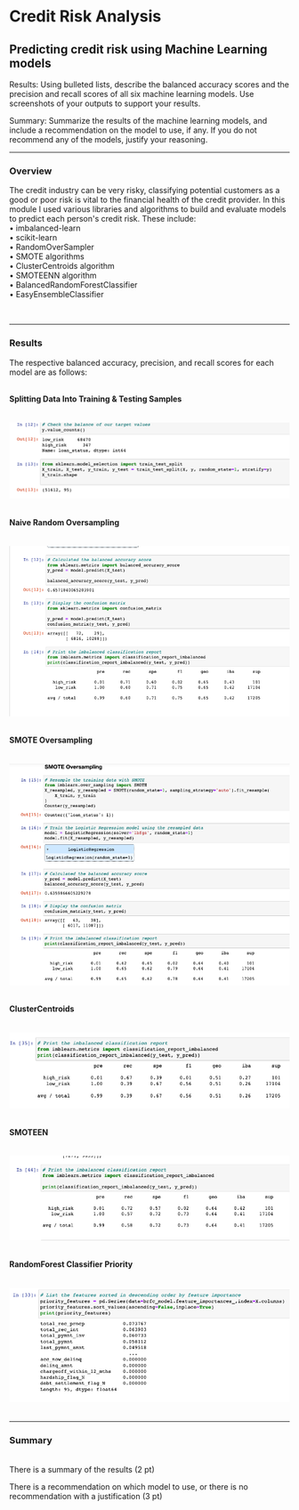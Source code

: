 # Credit Risk Analysis
Predicting credit risk using Machine Learning models
----

Results: Using bulleted lists, describe the balanced accuracy scores and the precision and recall scores of all six machine learning models. Use screenshots of your outputs to support your results.

Summary: Summarize the results of the machine learning models, and include a recommendation on the model to use, if any. If you do not recommend any of the models, justify your reasoning.
  
----
### Overview

The credit industry can be very risky, classifying potential customers as a good or poor risk is vital to the financial health of the credit provider. In this module I used various libraries and algorithms to build and evaluate models to predict each person's credit risk. These include:
<br>
• imbalanced-learn<BR>
• scikit-learn<BR>
• RandomOverSampler<BR>
• SMOTE algorithms<BR>
• ClusterCentroids algorithm<BR>
• SMOTEENN algorithm<BR>
• BalancedRandomForestClassifier<BR>
• EasyEnsembleClassifier<BR>

<BR>
  
----  
### **Results**
The respective balanced accuracy, precision, and recall scores for each model are as follows: 
<br><BR>
  
<strong>Splitting Data Into Training & Testing Samples</strong>
<BR><BR><br>
<img src ="https://github.com/meggrooms/Credit_Risk_Analysis/blob/main/images/image_01_train_test.png">
  <BR><BR>
    
**Naive Random Oversampling**
<BR><BR><br>
<img src="https://github.com/meggrooms/Credit_Risk_Analysis/blob/main/images/resample_Native_Random_Oversample%20(1).png?raw=true">
<BR><BR>   
  

**SMOTE Oversampling**
 <BR><BR><BR>
<img src="https://github.com/meggrooms/Credit_Risk_Analysis/blob/main/images/Resample_02_SMOTE_oversample.png">
<BR><BR>
  
  

**ClusterCentroids**
 <BR><BR><BR>
<img src="https://github.com/meggrooms/Credit_Risk_Analysis/blob/main/images/ClusterCentroids.png">
<BR><BR>
  
  
  
**SMOTEEN**
<BR><BR><BR>
<img src="https://github.com/meggrooms/Credit_Risk_Analysis/blob/main/images/Resample_04_Combo_sampling.png">
<BR><BR>
  
  
**RandomForest Classifier Priority**
<BR><BR><BR>
<img src="https://github.com/meggrooms/Credit_Risk_Analysis/blob/main/images/image_02_RandomForest.png">
<BR><BR>
    
  
  
    
----  
### Summary
<BR>
There is a summary of the results (2 pt)

There is a recommendation on which model to use, or there is no recommendation with a justification (3 pt)
<br>  
  
  
  
  
  
  
  
  
  
  
  

